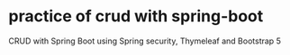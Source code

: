 # practice of crud with spring-boot
CRUD with Spring Boot using Spring security, Thymeleaf and Bootstrap 5

